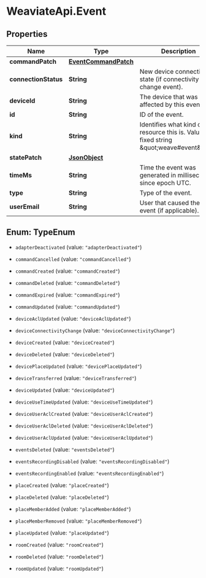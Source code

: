 # WeaviateApi.Event

## Properties
Name | Type | Description | Notes
------------ | ------------- | ------------- | -------------
**commandPatch** | [**EventCommandPatch**](EventCommandPatch.md) |  | [optional] 
**connectionStatus** | **String** | New device connection state (if connectivity change event). | [optional] 
**deviceId** | **String** | The device that was affected by this event. | [optional] 
**id** | **String** | ID of the event. | [optional] 
**kind** | **String** | Identifies what kind of resource this is. Value: the fixed string \&quot;weave#event\&quot;. | [optional] [default to &#39;weave#event&#39;]
**statePatch** | [**JsonObject**](JsonObject.md) |  | [optional] 
**timeMs** | **String** | Time the event was generated in milliseconds since epoch UTC. | [optional] 
**type** | **String** | Type of the event. | [optional] 
**userEmail** | **String** | User that caused the event (if applicable). | [optional] 


<a name="TypeEnum"></a>
## Enum: TypeEnum


* `adapterDeactivated` (value: `"adapterDeactivated"`)

* `commandCancelled` (value: `"commandCancelled"`)

* `commandCreated` (value: `"commandCreated"`)

* `commandDeleted` (value: `"commandDeleted"`)

* `commandExpired` (value: `"commandExpired"`)

* `commandUpdated` (value: `"commandUpdated"`)

* `deviceAclUpdated` (value: `"deviceAclUpdated"`)

* `deviceConnectivityChange` (value: `"deviceConnectivityChange"`)

* `deviceCreated` (value: `"deviceCreated"`)

* `deviceDeleted` (value: `"deviceDeleted"`)

* `devicePlaceUpdated` (value: `"devicePlaceUpdated"`)

* `deviceTransferred` (value: `"deviceTransferred"`)

* `deviceUpdated` (value: `"deviceUpdated"`)

* `deviceUseTimeUpdated` (value: `"deviceUseTimeUpdated"`)

* `deviceUserAclCreated` (value: `"deviceUserAclCreated"`)

* `deviceUserAclDeleted` (value: `"deviceUserAclDeleted"`)

* `deviceUserAclUpdated` (value: `"deviceUserAclUpdated"`)

* `eventsDeleted` (value: `"eventsDeleted"`)

* `eventsRecordingDisabled` (value: `"eventsRecordingDisabled"`)

* `eventsRecordingEnabled` (value: `"eventsRecordingEnabled"`)

* `placeCreated` (value: `"placeCreated"`)

* `placeDeleted` (value: `"placeDeleted"`)

* `placeMemberAdded` (value: `"placeMemberAdded"`)

* `placeMemberRemoved` (value: `"placeMemberRemoved"`)

* `placeUpdated` (value: `"placeUpdated"`)

* `roomCreated` (value: `"roomCreated"`)

* `roomDeleted` (value: `"roomDeleted"`)

* `roomUpdated` (value: `"roomUpdated"`)





